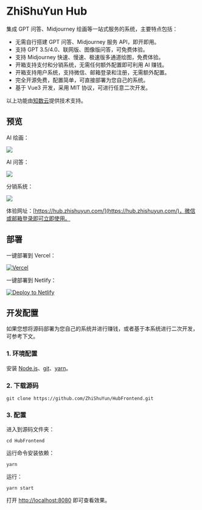 # ZhiShuYun Hub

集成 GPT 问答、Midjourney 绘画等一站式服务的系统，主要特点包括：

- 无需自行搭建 GPT 问答、Midjourney 服务 API，即开即用。
- 支持 GPT 3.5/4.0、联网版、图像版问答，可免费体验。
- 支持 Midjourney 快速、慢速、极速版多通道绘图，免费体验。
- 开箱支持支付和分销系统，无需任何额外配置即可利用 AI 赚钱。
- 开箱支持用户系统，支持微信、邮箱登录和注册，无需额外配置。
- 完全开源免费，配置简单，可直接部署为您自己的系统。
- 基于 Vue3 开发，采用 MIT 协议，可进行任意二次开发。

以上功能由[知数云](https://data.zhishuyun.com/)提供技术支持。

## 预览

AI 绘画：

![](https://cdn.zhishuyun.com/20240101-214257.png)

AI 问答：

![](https://cdn.zhishuyun.com/20240101-214017.png)

分销系统：

![](https://cdn.zhishuyun.com/20240101-214316.png)

体验网址：[https://hub.zhishuyun.com/](https://hub.zhishuyun.com/)，微信或邮箱登录即可立即使用。

## 部署

一键部署到 Vercel：

[![Vercel](https://vercel.com/button)](https://vercel.com/import/project?template=https://github.com/ZhiShuYun/HubFrontend)

一键部署到 Netlify：

[![Deploy to Netlify](https://www.netlify.com/img/deploy/button.svg)](https://app.netlify.com/start/deploy?repository=https://github.com/ZhiShuYun/HubFrontend)

## 开发配置

如果您想将源码部署为您自己的系统并进行赚钱，或者基于本系统进行二次开发，可参考下文。

### 1. 环境配置

安装 [Node.js](https://nodejs.org/en)、[git](https://git-scm.com/)、[yarn](https://yarnpkg.com/)。

### 2. 下载源码

```
git clone https://github.com/ZhiShuYun/HubFrontend.git
```

### 3. 配置

进入到源码文件夹：

```
cd HubFrontend
```

运行命令安装依赖：

```
yarn
```

运行：

```
yarn start
```

打开 [http://localhost:8080](http://localhost:8080) 即可查看效果。
